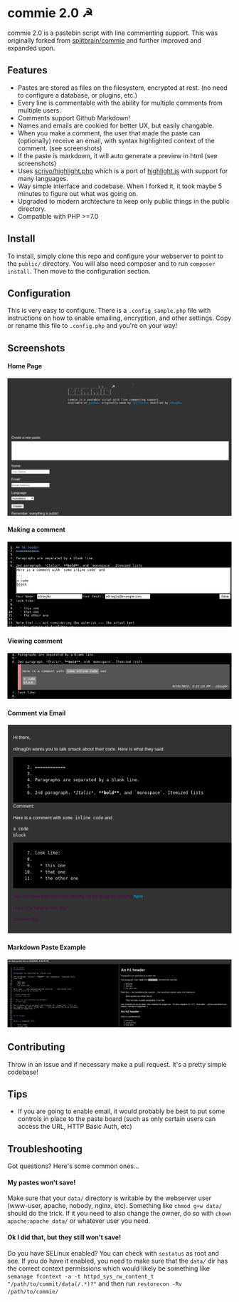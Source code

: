 # commie 2.0 ☭

commie 2.0 is a pastebin script with line commenting support. This was originally forked from [splitbrain/commie](https://github.com/splitbrain/commie) and further improved and expanded upon.

## Features
- Pastes are stored as files on the filesystem, encrypted at rest. (no need to configure a database, or plugins, etc.)
- Every line is commentable with the ability for multiple comments from multiple users.
- Comments support Github Markdown!
- Names and emails are cookied for better UX, but easily changable.
- When you make a comment, the user that made the paste can (optionally) receive an email, with syntax highlighted context of the comment. (see screenshots)
- If the paste is markdown, it will auto generate a preview in html (see screenshots)
- Uses [scrivo/highlight.php](https://github.com/scrivo/highlight.php) which is a port of [highlight.js](https://github.com/highlightjs/highlight.js/) with support for many languages.
- Way simple interface and codebase. When I forked it, it took maybe 5 minutes to figure out what was going on.
- Upgraded to modern archtecture to keep only public things in the public directory.
- Compatible with PHP >=7.0

## Install
To install, simply clone this repo and configure your webserver to point to the `public/` directory. You will also need composer and to run `composer install`. Then move to the configuration section.

## Configuration
This is very easy to configure. There is a `.config_sample.php` file with instructions on how to enable emailing, encryption, and other settings. Copy or rename this file to `.config.php` and you're on your way!

## Screenshots
#### Home Page
![Home Page](screenshots/home.png)

#### Making a comment
![Making a comment](screenshots/comment-form.png)

#### Viewing comment
![Viewing comment](screenshots/comment.png)

#### Comment via Email
![Comment via Email](screenshots/email.png)

#### Markdown Paste Example
![Markdown Paste Example](screenshots/markdown-example.png)

## Contributing
Throw in an issue and if necessary make a pull request. It's a pretty simple codebase!

## Tips
- If you are going to enable email, it would probably be best to put some controls in place to the paste board (such as only certain users can access the URL, HTTP Basic Auth, etc)

## Troubleshooting
Got questions? Here's some common ones...

#### My pastes won't save!
Make sure that your `data/` directory is writable by the webserver user (www-user, apache, nobody, nginx, etc). Something like `chmod g+w data/` should do the trick. If it you need to also change the owner, do so with `chown apache:apache data/` or whatever user you need.

#### Ok I did that, but they still won't save!
Do you have SELinux enabled? You can check with `sestatus` as root and see. If you do have it enabled, you need to make sure that the `data/` dir has the correct context permissions which would likely be something like `semanage fcontext -a -t httpd_sys_rw_content_t "/path/to/commit/data(/.*)?"` and then run `restorecon -Rv /path/to/commie/`